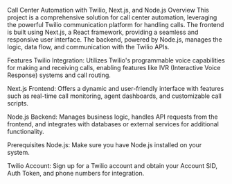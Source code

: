 Call Center Automation with Twilio, Next.js, and Node.js
Overview
This project is a comprehensive solution for call center automation, leveraging the powerful Twilio communication platform for handling calls. The frontend is built using Next.js, a React framework, providing a seamless and responsive user interface. The backend, powered by Node.js, manages the logic, data flow, and communication with the Twilio APIs.

Features
Twilio Integration: Utilizes Twilio's programmable voice capabilities for making and receiving calls, enabling features like IVR (Interactive Voice Response) systems and call routing.

Next.js Frontend: Offers a dynamic and user-friendly interface with features such as real-time call monitoring, agent dashboards, and customizable call scripts.

Node.js Backend: Manages business logic, handles API requests from the frontend, and integrates with databases or external services for additional functionality.

Prerequisites
Node.js: Make sure you have Node.js installed on your system.

Twilio Account: Sign up for a Twilio account and obtain your Account SID, Auth Token, and phone numbers for integration.
